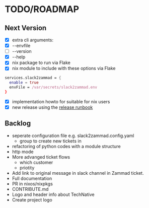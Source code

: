 # TODO/ROADMAP

## Next Version

- [x] extra cli arguments:
 - [x] --envfile
 - [ ] --version
 - [x] --help
- [x] nix package to run via Flake
- [x] nix module to include with these options via Flake

```nix
services.slack2zammad = {
  enable = true
  envFile = /var/secrets/slack2zammad.env
}
```
- [x] implementation howto for suitable for nix users
- [x] new release using the [release runbook](RELEASE-RUNBOOK.md)

## Backlog

- seperate configuration file e.g. slack2zammad.config.yaml
  - group to create new tickets in
- refactoring of python codes with a module structure
- http mode
- More advanged ticket flows
  - which customer
  - priotity
- Add link to original message in slack channel in Zammad ticket.
- Full documentation
- PR in nixos/nixpkgs
- CONTRIBUTE.md
- Logo and header info about TechNative
- Create project logo
